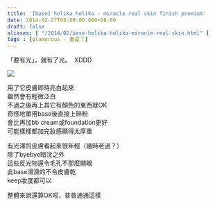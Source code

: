```yaml
---
title: '[base] holika holika - miracle real skin finish premium'
date: 2014-02-27T08:00:00.000+08:00
draft: false
aliases: [ "/2014/02/base-holika-holika-miracle-real-skin.html" ]
tags : [glamorous - 畫皮？]
---
```


「要有光」，就有了光。  XDDD  

[![](https://3.bp.blogspot.com/-wppVVZ_f1vk/XC3zcXw-IFI/AAAAAAAADy0/5n6l4R2Jok4ExKufq6Y5DH2TlsapQxv5wCLcBGAs/s640/32.jpg)](https://3.bp.blogspot.com/-wppVVZ_f1vk/XC3zcXw-IFI/AAAAAAAADy0/5n6l4R2Jok4ExKufq6Y5DH2TlsapQxv5wCLcBGAs/s1600/32.jpg)

用了它皮膚即時亮白起來  
雖然會有輕微泛白  
不過之後再上其它有顏色的東西就OK  
奇怪地單用base後直接上碎粉  
會比再加bb cream或foundation更好  
可能樣樣都加完妝感顯得太厚重  
  
有光澤的皮膚看起來很年輕（幾時老過？）  
除了byebye暗沈之外  
這些反光物還令毛孔不那麼顯眼  
此base滑滑的不令皮膚乾  
keep妝度都可以  
  
整體來說還算OK啦，普普通通這樣